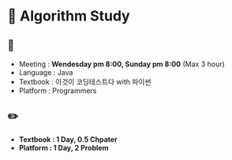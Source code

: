 # 📘 Algorithm Study
## 📆
- Meeting : **Wendesday pm 8:00, Sunday pm 8:00** (Max 3 hour)
- Language : Java
- Textbook : 이것이 코딩테스트다 with 파이썬
- Platform : Programmers

## ✏️
- **Textbook : 1 Day, 0.5 Chpater**
- **Platform : 1 Day, 2 Problem**
